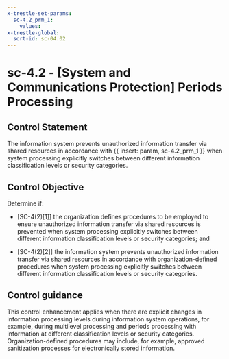 ```yaml
---
x-trestle-set-params:
  sc-4.2_prm_1:
    values:
x-trestle-global:
  sort-id: sc-04.02
---
```


# sc-4.2 - \[System and Communications Protection\] Periods Processing

## Control Statement

The information system prevents unauthorized information transfer via shared resources in accordance with {{ insert: param, sc-4.2_prm_1 }} when system processing explicitly switches between different information classification levels or security categories.

## Control Objective

Determine if:

- \[SC-4(2)[1]\] the organization defines procedures to be employed to ensure unauthorized information transfer via shared resources is prevented when system processing explicitly switches between different information classification levels or security categories; and

- \[SC-4(2)[2]\] the information system prevents unauthorized information transfer via shared resources in accordance with organization-defined procedures when system processing explicitly switches between different information classification levels or security categories.

## Control guidance

This control enhancement applies when there are explicit changes in information processing levels during information system operations, for example, during multilevel processing and periods processing with information at different classification levels or security categories. Organization-defined procedures may include, for example, approved sanitization processes for electronically stored information.
